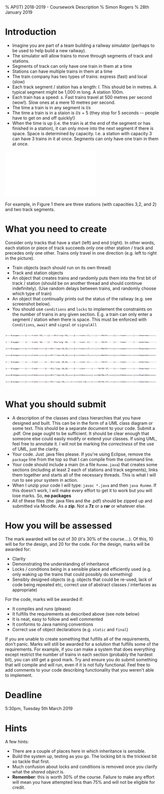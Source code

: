 % AP(IT) 2018-2019 - Coursework Description
% Simon Rogers
% 28th January 2019

# Introduction

 - Imagine you are part of a team building a railway simulator (perhaps to be used to help build a new railway).
 - The simulator will allow trains to move through segments of track and stations.
 - Segments of track can only have one train in them at a time
 - Stations can have multiple trains in them at a time
 - The train company has two types of trains: express (fast) and local (slow)
 - Each track segment / station has a length: $l$. This should be in metres. A typical segment might be 1,000 m long. A station 100m.
 - Each train has a speed: $s$. Fast trains travel at 500 metres per second (wow!). Slow ones at a mere 10 metres per second.
 - The time a train is in any segment is $l/s$
 - The time a train is in a staion is $l/s$ + 5 (they stop for 5 seconds -- people have to get on and off quickly!)
 - When the time is up (i.e. the train is at the end of the segment or has finished in a station), it can only move into the next segment if there is space. Space is determined by capacity. I.e. a station with capacity 3 can have 3 trains in it at once. Segments can only have one train in them at once.

 ![Example track system](cartoon.pdf)

 For example, in Figure 1 there are three stations (with capacities 3,2, and 2) and two track segments.

# What you need to create

Consider only tracks that have a start (left) and end (right). In other words, each station or piece of track succeeds only one other station / track and precedes only one other. Trains only travel in one direction (e.g. left to right in the picture).

  - Train objects (each should run on its own thread)
  - Track and station objects
  - An object that creates trains and randomly puts them into the first bit of track / station (should be on another thread and should continue indefinitely). (Use random delays between trains, and randomly choose which type of train)
  - An object that continually prints out the status of the railway (e.g. see screenshot below).
  - You should use `conditions` and `locks` to implement the constraints on the number of trains in any given section. E.g. a train can only enter a segment / station when there is space. This must be enforced with `Conditions`, `await` and `signal` or `signalAll`

  ![Example screenshot, trains (shown as numbers) move from left to right](eg.png)


# What you should submit

 - A description of the classes and class hierarchies that you have designed and built. This can be in the form of a UML class diagram or some text. This should be a separate document to your code. Submit a .pdf. One page ought to be sufficient. It should be clear enough that someone else could easily modify or extend your classes. If using UML, feel free to annotate it. I will not be marking the _correctness_ of the use of UML, just the clarity.
 - Your code. Just .java files please. If you're using Eclipse, remove the `package` line from the top so that I can compile from the command line.
 - Your code should include a main (in a file `Runme.java`) that creates some sections (including at least 2 each of stations and track segments), links them together and starts all of the necessary threads. This is what I will run to see your system in action.
 - When I unzip your code I will type: `javac *.java` and then `java Runme`. If this doesn't work, I will make every effort to get it to work but you will lose marks. So, **no packages**
 - All of these files (the .java files and the .pdf) should be zipped up and submitted via Moodle. As a **zip**. Not a **7z** or a **rar** or whatever else.

# How you will be assessed

The mark awarded will be out of 30 (it's 30\% of the course....). Of this, 10 will be for the design, and 20 for the code. For the design, marks will be awarded for:

 - Clarity
 - Demonstrating the understanding of inheritance
 - Locks / conditions being in a sensible place and efficiently used (e.g. only waking up the trains that could possibly do something)
 - Sensibly designed objects (e.g. objects that could be re-used, lack of code being repeated etc, correct use of abstract classes / interfaces as appropriate)

For the code, marks will be awarded if:

 - It compiles and runs (please)
 - It fulfills the requirements as described above (see note below)
 - It is neat, easy to follow and well commented
 - It conforms to Java naming conventions
 - Correct use of object declarations (e.g. `static` and `final`)

If you are unable to create something that fulfills all of the requirements, don't panic. Marks will still be awarded for a solution that fulfills some of the requirements. For example, if you can make a system that does everything except restrict the number of trains in each section (probably the hardest bit), you can still get a  good mark. Try and ensure you do submit something that will compile and will run, even if it is not fully functional. Feel free to add comments to your code describing functionality that you weren't able to implement.

# Deadline

5:30pm, Tuesday 5th March 2019

# Hints

A few hints:

- There are a couple of places here in which inheritance is sensible.
- Build the system up, testing as you go. The locking bit is the trickiest bit so tackle that first.
- Much confusion about locks and conditions is removed once you clarify what the _shared object_ is.
- **Remember**: this is worth 30% of the course. Failure to make any effort will mean you have attempted less than 75% and will not be eligible for credit.
